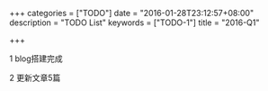 +++
categories = ["TODO"]
date = "2016-01-28T23:12:57+08:00"
description = "TODO List"
keywords = ["TODO-1"]
title = "2016-Q1"

+++

1 blog搭建完成

2 更新文章5篇
